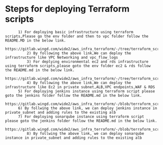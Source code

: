 # Steps for deploying Terraform scripts   
      
      	  1) For deploying basic infrastructure using terraform scripts,Please go the env folder and then to vpc folder follow the README.MD in the below link. 
	  	       https://gitlab.wingd.com/wide2/aws_infra_terraform/-/tree/terraform_scripts/env/vpc
              2) By following the above link,We can deploy the infrastructure like VPC Networking and vpc_flow_logs
	          3) For deplying environmental ec2 and rds infrastructure using terraform scripts,please goto the env folder ec2 & rds follow the README.md in the below link.
	               https://gitlab.wingd.com/wide2/aws_infra_terraform/-/tree/terraform_scripts/env/ec2
	          4) By following the above link,We can deploy the infrastructure like Ec2 in private subnet,ALB,VPC endpoints,WAF & RDS 
		  5) For deploying jenkins instance using terraform script please goto the jenkins folder follow the README.md in the below link.
		       https://gitlab.wingd.com/wide2/aws_infra_terraform/-/blob/terraform_scripts/jenkins/
		  6) By follwing the above link, we can deploy jenkins instance in private_subnet and adding rules to the existing alb
		  7) For deploying sonarqube instance using terraform script please goto the jenkins folder follow the README.md in the below link.
		                         https://gitlab.wingd.com/wide2/aws_infra_terraform/-/blob/terraform_scripts/sonarqube/
	          8) By follwing the above link, we can deploy sonarqube instance in private_subnet and adding rules to the existing alb

					  
